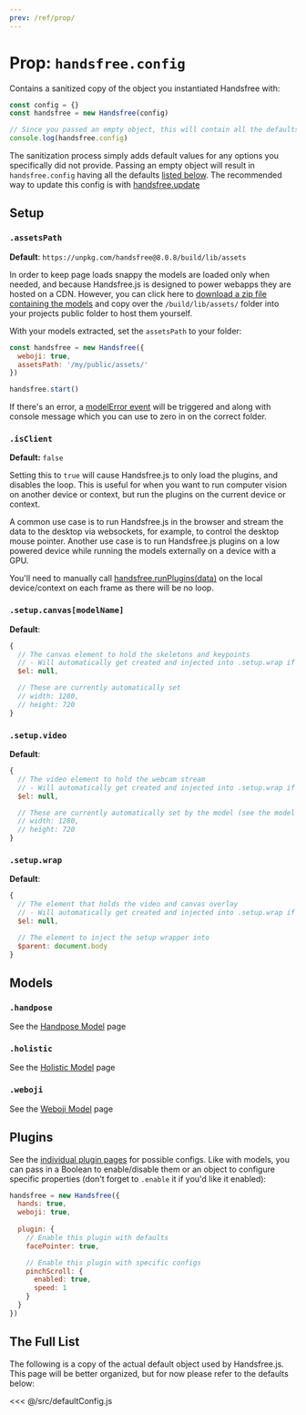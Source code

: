 ```yaml
---
prev: /ref/prop/
---
```


# Prop: `handsfree.config`

Contains a sanitized copy of the object you instantiated Handsfree with:

```js
const config = {}
const handsfree = new Handsfree(config)

// Since you passed an empty object, this will contain all the defaults
console.log(handsfree.config)
```

The sanitization process simply adds default values for any options you specifically did not provide. Passing an empty object will result in `handsfree.config` having all the defaults [listed below](#the-full-list). The recommended way to update this config is with [handsfree.update](/ref/method/update/)

## Setup

### `.assetsPath`

**Default**: `https://unpkg.com/handsfree@8.0.8/build/lib/assets`

In order to keep page loads snappy the models are loaded only when needed, and because Handsfree.js is designed to power webapps they are hosted on a CDN. However, you can click here to [download a zip file containing the models](https://github.com/MIDIBlocks/handsfree/archive/master.zip) and copy over the `/build/lib/assets/` folder into your projects public folder to host them yourself.

With your models extracted, set the `assetsPath` to your folder:

```js
const handsfree = new Handsfree({
  weboji: true,
  assetsPath: '/my/public/assets/'
})

handsfree.start()
```
If there's an error, a [modelError event](/ref/event/modelError/) will be triggered and along with console message which you can use to zero in on the correct folder.

### `.isClient`

**Default:** `false`

Setting this to `true` will cause Handsfree.js to only load the plugins, and disables the loop. This is useful for when you want to run computer vision on another device or context, but run the plugins on the current device or context.

A common use case is to run Handsfree.js in the browser and stream the data to the desktop via websockets, for example, to control the desktop mouse pointer. Another use case is to run Handsfree.js plugins on a low powered device while running the models externally on a device with a GPU.

You'll need to manually call [handsfree.runPlugins(data)](/ref/method/runPlugins/) on the local device/context on each frame as there will be no loop.

### `.setup.canvas[modelName]`

**Default**:
```js
{
  // The canvas element to hold the skeletons and keypoints
  // - Will automatically get created and injected into .setup.wrap if null
  $el: null,

  // These are currently automatically set
  // width: 1280,
  // height: 720
}
```

### `.setup.video`

**Default**:
```js
{
  // The video element to hold the webcam stream
  // - Will automatically get created and injected into .setup.wrap if null
  $el: null,

  // These are currently automatically set by the model (see the model config)
  // width: 1280,
  // height: 720
}
```

### `.setup.wrap`

**Default**:
```js
{
  // The element that holds the video and canvas overlay
  // - Will automatically get created and injected into .setup.wrap if null
  $el: null,

  // The element to inject the setup wrapper into
  $parent: document.body
}
```



## Models

### `.handpose`

See the [Handpose Model](/ref/model/handpose/#configuration) page

### `.holistic`

See the [Holistic Model](/ref/model/holistic/#configuration) page

### `.weboji`

See the [Weboji Model](/ref/model/weboji/#configuration) page


## Plugins

See the [individual plugin pages](/ref/plugin/) for possible configs. Like with models, you can pass in a Boolean to enable/disable them or an object to configure specific properties (don't forget to `.enable` it if you'd like it enabled):

```js
handsfree = new Handsfree({
  hands: true,
  weboji: true,
  
  plugin: {
    // Enable this plugin with defaults
    facePointer: true,

    // Enable this plugin with specific configs
    pinchScroll: {
      enabled: true,
      speed: 1
    }
  }
})
```


## The Full List

The following is a copy of the actual default object used by Handsfree.js. This page will be better organized, but for now please refer to the defaults below:

<<< @/src/defaultConfig.js
